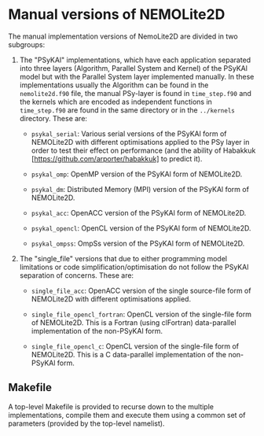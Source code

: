 # Manual versions of NEMOLite2D #

The manual implementation versions of NemoLite2D are divided in two subgroups:

1. The "PSyKAl" implementations, which have each application separated into
three layers (Algorithm, Parallel System and Kernel) of the PSyKAl model but
with the Parallel System layer implemented manually.
In these implementations usually the Algorithm can be found in the
`nemolite2d.f90` file, the manual PSy-layer is found in `time_step.f90` and
the kernels which are encoded as independent functions in `time_step.f90` are
found in the same directory or in the `../kernels` directory.
These are:

    - `psykal_serial`: Various serial versions of the PSyKAl form of
    NEMOLite2D with different optimisations applied to the PSy layer in order
    to test their effect on performance (and the ability of Habakkuk
    [https://github.com/arporter/habakkuk] to predict it).

    - `psykal_omp`: OpenMP version of the PSyKAl form of NEMOLite2D.

    - `psykal_dm`: Distributed Memory (MPI) version of the PSyKAl form of
    NEMOLite2D.

    - `psykal_acc`: OpenACC version of the PSyKAl form of NEMOLite2D.

    - `psykal_opencl`: OpenCL version of the PSyKAl form of NEMOLite2D.

    - `psykal_ompss`: OmpSs version of the PSyKAl form of NEMOLite2D.


2. The "single\_file" versions that due to either programming model limitations
or code simplification/optimisation do not follow the PSyKAl separation of
concerns. These are:

    - `single_file_acc`: OpenACC version of the single source-file form of
    NEMOLite2D with different optimisations applied.

    - `single_file_opencl_fortran`: OpenCL version of the single-file form of
    NEMOLite2D. This is a Fortran (using clFortran) data-parallel
    implementation of the non-PSyKAl form.

    - `single_file_opencl_c`: OpenCL version of the single-file form of
    NEMOLite2D. This is a C data-parallel implementation of the non-PSyKAl
    form.

## Makefile ##
A top-level Makefile is provided to recurse down to the multiple
implementations, compile them and execute them using a common set of
parameters (provided by the top-level namelist).
